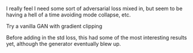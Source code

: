 I really feel I need some sort of adversarial loss mixed in, but seem to be having a hell of a time avoiding mode collapse, etc.

Try a vanilla GAN with gradient clipping

Before adding in the std loss, this had some of the most interesting results yet, although the generator eventually blew up.